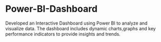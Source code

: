 # Power-BI-Dashboard
Developed an Interactive Dashboard using Power BI to analyze and visualize data. The dashboard includes dynamic charts,graphs and key performance indicators to provide insights and trends. 
